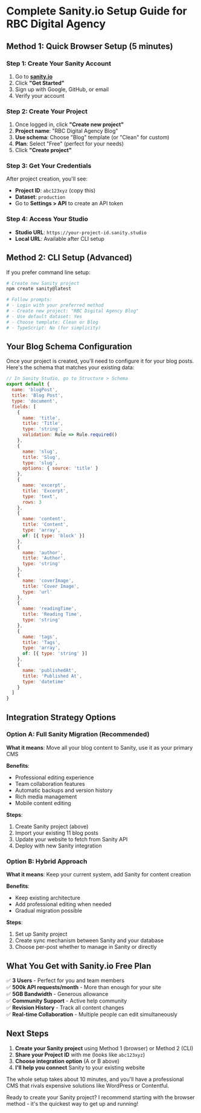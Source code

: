 # Complete Sanity.io Setup Guide for RBC Digital Agency

## Method 1: Quick Browser Setup (5 minutes)

### Step 1: Create Your Sanity Account
1. Go to **[sanity.io](https://sanity.io)**
2. Click **"Get Started"**
3. Sign up with Google, GitHub, or email
4. Verify your account

### Step 2: Create Your Project
1. Once logged in, click **"Create new project"**
2. **Project name**: "RBC Digital Agency Blog"
3. **Use schema**: Choose "Blog" template (or "Clean" for custom)
4. **Plan**: Select "Free" (perfect for your needs)
5. Click **"Create project"**

### Step 3: Get Your Credentials
After project creation, you'll see:
- **Project ID**: `abc123xyz` (copy this)
- **Dataset**: `production`
- Go to **Settings > API** to create an API token

### Step 4: Access Your Studio
- **Studio URL**: `https://your-project-id.sanity.studio`
- **Local URL**: Available after CLI setup

## Method 2: CLI Setup (Advanced)

If you prefer command line setup:

```bash
# Create new Sanity project
npm create sanity@latest

# Follow prompts:
# - Login with your preferred method
# - Create new project: "RBC Digital Agency Blog"
# - Use default dataset: Yes
# - Choose template: Clean or Blog
# - TypeScript: No (for simplicity)
```

## Your Blog Schema Configuration

Once your project is created, you'll need to configure it for your blog posts. Here's the schema that matches your existing data:

```javascript
// In Sanity Studio, go to Structure > Schema
export default {
  name: 'blogPost',
  title: 'Blog Post',
  type: 'document',
  fields: [
    {
      name: 'title',
      title: 'Title',
      type: 'string',
      validation: Rule => Rule.required()
    },
    {
      name: 'slug',
      title: 'Slug',
      type: 'slug',
      options: { source: 'title' }
    },
    {
      name: 'excerpt',
      title: 'Excerpt',
      type: 'text',
      rows: 3
    },
    {
      name: 'content',
      title: 'Content',
      type: 'array',
      of: [{ type: 'block' }]
    },
    {
      name: 'author',
      title: 'Author',
      type: 'string'
    },
    {
      name: 'coverImage',
      title: 'Cover Image',
      type: 'url'
    },
    {
      name: 'readingTime',
      title: 'Reading Time',
      type: 'string'
    },
    {
      name: 'tags',
      title: 'Tags',
      type: 'array',
      of: [{ type: 'string' }]
    },
    {
      name: 'publishedAt',
      title: 'Published At',
      type: 'datetime'
    }
  ]
}
```

## Integration Strategy Options

### Option A: Full Sanity Migration (Recommended)
**What it means**: Move all your blog content to Sanity, use it as your primary CMS

**Benefits**:
- Professional editing experience
- Team collaboration features
- Automatic backups and version history
- Rich media management
- Mobile content editing

**Steps**:
1. Create Sanity project (above)
2. Import your existing 11 blog posts
3. Update your website to fetch from Sanity API
4. Deploy with new Sanity integration

### Option B: Hybrid Approach
**What it means**: Keep your current system, add Sanity for content creation

**Benefits**:
- Keep existing architecture
- Add professional editing when needed
- Gradual migration possible

**Steps**:
1. Set up Sanity project
2. Create sync mechanism between Sanity and your database
3. Choose per-post whether to manage in Sanity or directly

## What You Get with Sanity.io Free Plan

✅ **3 Users** - Perfect for you and team members  
✅ **500k API requests/month** - More than enough for your site  
✅ **5GB Bandwidth** - Generous allowance  
✅ **Community Support** - Active help community  
✅ **Revision History** - Track all content changes  
✅ **Real-time Collaboration** - Multiple people can edit simultaneously  

## Next Steps

1. **Create your Sanity project** using Method 1 (browser) or Method 2 (CLI)
2. **Share your Project ID** with me (looks like `abc123xyz`)
3. **Choose integration option** (A or B above)
4. **I'll help you connect** Sanity to your existing website

The whole setup takes about 10 minutes, and you'll have a professional CMS that rivals expensive solutions like WordPress or Contentful.

Ready to create your Sanity project? I recommend starting with the browser method - it's the quickest way to get up and running!